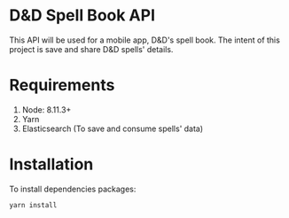 # D&D Spell Book API

This API will be used for a mobile app, D&D's spell book. The intent of this project is save and share D&D spells' details.

# Requirements

1. Node: 8.11.3+
2. Yarn
3. Elasticsearch (To save and consume spells' data)

# Installation

To install dependencies packages:

```
yarn install
```
